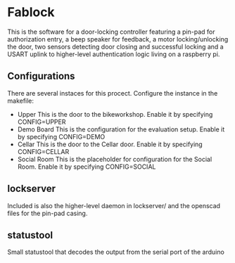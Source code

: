 # Fablock

This is the software for a door-locking controller featuring a pin-pad for
authorization entry, a beep speaker for feedback, a motor locking/unlocking
 the door, two sensors detecting door closing and successful locking and
 a USART uplink to higher-level authentication logic living on a raspberry pi.

## Configurations

There are several instaces for this procect.
Configure the instance in the makefile:

* Upper
    This is the door to the bikeworkshop.
    Enable it by specifying CONFIG=UPPER
* Demo Board
    This is the configuration for the evaluation setup.
    Enable it by specifying CONFIG=DEMO
* Cellar
    This is the door to the Cellar door.
    Enable it by specifying CONFIG=CELLAR
* Social Room
    This is the placeholder for configuration for the Social Room.
    Enable it by specifying CONFIG=SOCIAL



## lockserver

Included is also the higher-level daemon in lockserver/ and the openscad files
 for the pin-pad casing.

## statustool

Small statustool that decodes the output from the serial port of the arduino